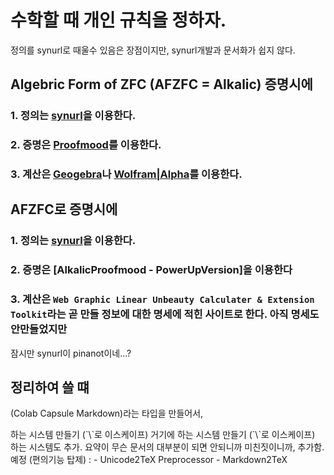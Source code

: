 # 수학할 때 개인 규칙을 정하자.

정의를 synurl로 때울수 있음은 장점이지만, synurl개발과 문서화가 쉽지 않다.

## Algebric Form of ZFC (AFZFC = Alkalic) 증명시에

### 1. 정의는 [synurl](https://pinanot.github.io)을 이용한다.
### 2. 증명은 [Proofmood](https://proofmood.mindconnect.cc/index.php)를 이용한다.
### 3. 계산은 [Geogebra](https://www.geogebra.org)나 [Wolfram|Alpha](https://www.wolframalpha.com)를 이용한다.

## AFZFC로 증명시에

### 1. 정의는 [synurl](https://pinanot.github.io)을 이용한다.
### 2. 증명은 [AlkalicProofmood - PowerUpVersion]을 이용한다
### 3. 계산은 `Web Graphic Linear Unbeauty Calculater & Extension Toolkit`라는 곧 만들 정보에 대한 명세에 적힌 사이트로 한다. 아직 명세도 안만들었지만

잠시만 synurl이 pinanot이네...?

## 정리하여 쓸 떄


(Colab Capsule Markdown)라는 타입을 만들어서,


<?Conclusion=**요약*>하는 시스템 만들기 (`\<?Conclusion=**요약*>`로 이스케이프)



거기에



<?Abstract=**요약*>하는 시스템 만들기 (`\<?Abstract=**요약*>`로 이스케이프)


하는 시스템도 추가.


요약이 무슨 문서의 대부분이 되면 안되니까 미친짓이니까, 추가함.


예정 (편의기능 탑제) :
 - Unicode2TeX Preprocessor
 - Markdown2TeX